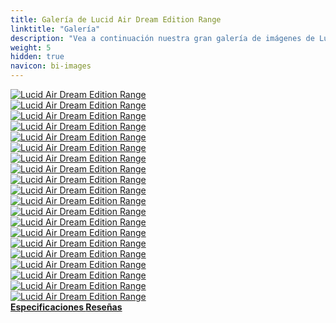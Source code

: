 ```yaml
---
title: Galería de Lucid Air Dream Edition Range
linktitle: "Galería"
description: "Vea a continuación nuestra gran galería de imágenes de Lucid Air Dream Edition Range. Haga clic en las imágenes para versiones en alta resolución."
weight: 5
hidden: true
navicon: bi-images
---
```

<!-- markdownlint-disable MD033 -->
<div class="row" id ="my-gallery">
	<div class="pswp-grid-item col-6 col-md-4">
		<a href="https://media.evkx.net/multimedia/models/lucid/air/air_dream_edition_range/exterior_1.jpg"
data-pswp-src="https://media.evkx.net/multimedia/models/lucid/air/air_dream_edition_range/exterior_1.jpg"
data-pswp-width="3000"
data-pswp-height="1945" 
target="_blank">
			<img src="https://media.evkx.net/multimedia/models/lucid/air/air_dream_edition_range/exterior_1_xst.jpg" alt="Lucid Air Dream Edition Range" class="img-fluid " />
		</a>
	</div>
	<div class="pswp-grid-item col-6 col-md-4">
		<a href="https://media.evkx.net/multimedia/models/lucid/air/air_dream_edition_range/exterior_2.jpg"
data-pswp-src="https://media.evkx.net/multimedia/models/lucid/air/air_dream_edition_range/exterior_2.jpg"
data-pswp-width="3000"
data-pswp-height="1999" 
target="_blank">
			<img src="https://media.evkx.net/multimedia/models/lucid/air/air_dream_edition_range/exterior_2_xst.jpg" alt="Lucid Air Dream Edition Range" class="img-fluid " />
		</a>
	</div>
	<div class="pswp-grid-item col-6 col-md-4">
		<a href="https://media.evkx.net/multimedia/models/lucid/air/air_dream_edition_range/exterior_3.jpg"
data-pswp-src="https://media.evkx.net/multimedia/models/lucid/air/air_dream_edition_range/exterior_3.jpg"
data-pswp-width="3000"
data-pswp-height="1999" 
target="_blank">
			<img src="https://media.evkx.net/multimedia/models/lucid/air/air_dream_edition_range/exterior_3_xst.jpg" alt="Lucid Air Dream Edition Range" class="img-fluid " />
		</a>
	</div>
	<div class="pswp-grid-item col-6 col-md-4">
		<a href="https://media.evkx.net/multimedia/models/lucid/air/air_dream_edition_range/exterior_4.jpg"
data-pswp-src="https://media.evkx.net/multimedia/models/lucid/air/air_dream_edition_range/exterior_4.jpg"
data-pswp-width="3000"
data-pswp-height="2248" 
target="_blank">
			<img src="https://media.evkx.net/multimedia/models/lucid/air/air_dream_edition_range/exterior_4_xst.jpg" alt="Lucid Air Dream Edition Range" class="img-fluid " />
		</a>
	</div>
	<div class="pswp-grid-item col-6 col-md-4">
		<a href="https://media.evkx.net/multimedia/models/lucid/air/air_dream_edition_range/frontseats_1.jpg"
data-pswp-src="https://media.evkx.net/multimedia/models/lucid/air/air_dream_edition_range/frontseats_1.jpg"
data-pswp-width="3000"
data-pswp-height="2248" 
target="_blank">
			<img src="https://media.evkx.net/multimedia/models/lucid/air/air_dream_edition_range/frontseats_1_xst.jpg" alt="Lucid Air Dream Edition Range" class="img-fluid " />
		</a>
	</div>
	<div class="pswp-grid-item col-6 col-md-4">
		<a href="https://media.evkx.net/multimedia/models/lucid/air/air_dream_edition_range/frontseats_2.jpg"
data-pswp-src="https://media.evkx.net/multimedia/models/lucid/air/air_dream_edition_range/frontseats_2.jpg"
data-pswp-width="3000"
data-pswp-height="1999" 
target="_blank">
			<img src="https://media.evkx.net/multimedia/models/lucid/air/air_dream_edition_range/frontseats_2_xst.jpg" alt="Lucid Air Dream Edition Range" class="img-fluid " />
		</a>
	</div>
	<div class="pswp-grid-item col-6 col-md-4">
		<a href="https://media.evkx.net/multimedia/models/lucid/air/air_dream_edition_range/frontseats_3.jpg"
data-pswp-src="https://media.evkx.net/multimedia/models/lucid/air/air_dream_edition_range/frontseats_3.jpg"
data-pswp-width="3000"
data-pswp-height="1999" 
target="_blank">
			<img src="https://media.evkx.net/multimedia/models/lucid/air/air_dream_edition_range/frontseats_3_xst.jpg" alt="Lucid Air Dream Edition Range" class="img-fluid " />
		</a>
	</div>
	<div class="pswp-grid-item col-6 col-md-4">
		<a href="https://media.evkx.net/multimedia/models/lucid/air/air_dream_edition_range/frunk_1.jpg"
data-pswp-src="https://media.evkx.net/multimedia/models/lucid/air/air_dream_edition_range/frunk_1.jpg"
data-pswp-width="3000"
data-pswp-height="2001" 
target="_blank">
			<img src="https://media.evkx.net/multimedia/models/lucid/air/air_dream_edition_range/frunk_1_xst.jpg" alt="Lucid Air Dream Edition Range" class="img-fluid " />
		</a>
	</div>
	<div class="pswp-grid-item col-6 col-md-4">
		<a href="https://media.evkx.net/multimedia/models/lucid/air/air_dream_edition_range/headlights_1.jpg"
data-pswp-src="https://media.evkx.net/multimedia/models/lucid/air/air_dream_edition_range/headlights_1.jpg"
data-pswp-width="3000"
data-pswp-height="2001" 
target="_blank">
			<img src="https://media.evkx.net/multimedia/models/lucid/air/air_dream_edition_range/headlights_1_xst.jpg" alt="Lucid Air Dream Edition Range" class="img-fluid " />
		</a>
	</div>
	<div class="pswp-grid-item col-6 col-md-4">
		<a href="https://media.evkx.net/multimedia/models/lucid/air/air_dream_edition_range/interior_1.jpg"
data-pswp-src="https://media.evkx.net/multimedia/models/lucid/air/air_dream_edition_range/interior_1.jpg"
data-pswp-width="3000"
data-pswp-height="2001" 
target="_blank">
			<img src="https://media.evkx.net/multimedia/models/lucid/air/air_dream_edition_range/interior_1_xst.jpg" alt="Lucid Air Dream Edition Range" class="img-fluid " />
		</a>
	</div>
	<div class="pswp-grid-item col-6 col-md-4">
		<a href="https://media.evkx.net/multimedia/models/lucid/air/air_dream_edition_range/interior_2.jpg"
data-pswp-src="https://media.evkx.net/multimedia/models/lucid/air/air_dream_edition_range/interior_2.jpg"
data-pswp-width="3000"
data-pswp-height="2001" 
target="_blank">
			<img src="https://media.evkx.net/multimedia/models/lucid/air/air_dream_edition_range/interior_2_xst.jpg" alt="Lucid Air Dream Edition Range" class="img-fluid " />
		</a>
	</div>
	<div class="pswp-grid-item col-6 col-md-4">
		<a href="https://media.evkx.net/multimedia/models/lucid/air/air_dream_edition_range/main_1.jpg"
data-pswp-src="https://media.evkx.net/multimedia/models/lucid/air/air_dream_edition_range/main_1.jpg"
data-pswp-width="3000"
data-pswp-height="2000" 
target="_blank">
			<img src="https://media.evkx.net/multimedia/models/lucid/air/air_dream_edition_range/main_1_xst.jpg" alt="Lucid Air Dream Edition Range" class="img-fluid " />
		</a>
	</div>
	<div class="pswp-grid-item col-6 col-md-4">
		<a href="https://media.evkx.net/multimedia/models/lucid/air/air_dream_edition_range/screens_1.jpg"
data-pswp-src="https://media.evkx.net/multimedia/models/lucid/air/air_dream_edition_range/screens_1.jpg"
data-pswp-width="3000"
data-pswp-height="1999" 
target="_blank">
			<img src="https://media.evkx.net/multimedia/models/lucid/air/air_dream_edition_range/screens_1_xst.jpg" alt="Lucid Air Dream Edition Range" class="img-fluid " />
		</a>
	</div>
	<div class="pswp-grid-item col-6 col-md-4">
		<a href="https://media.evkx.net/multimedia/models/lucid/air/air_dream_edition_range/screens_2.jpg"
data-pswp-src="https://media.evkx.net/multimedia/models/lucid/air/air_dream_edition_range/screens_2.jpg"
data-pswp-width="3000"
data-pswp-height="1999" 
target="_blank">
			<img src="https://media.evkx.net/multimedia/models/lucid/air/air_dream_edition_range/screens_2_xst.jpg" alt="Lucid Air Dream Edition Range" class="img-fluid " />
		</a>
	</div>
	<div class="pswp-grid-item col-6 col-md-4">
		<a href="https://media.evkx.net/multimedia/models/lucid/air/air_dream_edition_range/screens_3.jpg"
data-pswp-src="https://media.evkx.net/multimedia/models/lucid/air/air_dream_edition_range/screens_3.jpg"
data-pswp-width="3000"
data-pswp-height="2248" 
target="_blank">
			<img src="https://media.evkx.net/multimedia/models/lucid/air/air_dream_edition_range/screens_3_xst.jpg" alt="Lucid Air Dream Edition Range" class="img-fluid " />
		</a>
	</div>
	<div class="pswp-grid-item col-6 col-md-4">
		<a href="https://media.evkx.net/multimedia/models/lucid/air/air_dream_edition_range/screens_4.jpg"
data-pswp-src="https://media.evkx.net/multimedia/models/lucid/air/air_dream_edition_range/screens_4.jpg"
data-pswp-width="3000"
data-pswp-height="2001" 
target="_blank">
			<img src="https://media.evkx.net/multimedia/models/lucid/air/air_dream_edition_range/screens_4_xst.jpg" alt="Lucid Air Dream Edition Range" class="img-fluid " />
		</a>
	</div>
	<div class="pswp-grid-item col-6 col-md-4">
		<a href="https://media.evkx.net/multimedia/models/lucid/air/air_dream_edition_range/secondrowseats_1.jpg"
data-pswp-src="https://media.evkx.net/multimedia/models/lucid/air/air_dream_edition_range/secondrowseats_1.jpg"
data-pswp-width="3000"
data-pswp-height="2077" 
target="_blank">
			<img src="https://media.evkx.net/multimedia/models/lucid/air/air_dream_edition_range/secondrowseats_1_xst.jpg" alt="Lucid Air Dream Edition Range" class="img-fluid " />
		</a>
	</div>
	<div class="pswp-grid-item col-6 col-md-4">
		<a href="https://media.evkx.net/multimedia/models/lucid/air/air_dream_edition_range/secondrowseats_2.jpg"
data-pswp-src="https://media.evkx.net/multimedia/models/lucid/air/air_dream_edition_range/secondrowseats_2.jpg"
data-pswp-width="3000"
data-pswp-height="2020" 
target="_blank">
			<img src="https://media.evkx.net/multimedia/models/lucid/air/air_dream_edition_range/secondrowseats_2_xst.jpg" alt="Lucid Air Dream Edition Range" class="img-fluid " />
		</a>
	</div>
	<div class="pswp-grid-item col-6 col-md-4">
		<a href="https://media.evkx.net/multimedia/models/lucid/air/air_dream_edition_range/trunk_1.jpg"
data-pswp-src="https://media.evkx.net/multimedia/models/lucid/air/air_dream_edition_range/trunk_1.jpg"
data-pswp-width="2000"
data-pswp-height="1334" 
target="_blank">
			<img src="https://media.evkx.net/multimedia/models/lucid/air/air_dream_edition_range/trunk_1_xst.jpg" alt="Lucid Air Dream Edition Range" class="img-fluid " />
		</a>
	</div>
	<div class="pswp-grid-item col-6 col-md-4">
		<a href="https://media.evkx.net/multimedia/models/lucid/air/air_dream_edition_range/wheels_1.jpg"
data-pswp-src="https://media.evkx.net/multimedia/models/lucid/air/air_dream_edition_range/wheels_1.jpg"
data-pswp-width="2000"
data-pswp-height="1334" 
target="_blank">
			<img src="https://media.evkx.net/multimedia/models/lucid/air/air_dream_edition_range/wheels_1_xst.jpg" alt="Lucid Air Dream Edition Range" class="img-fluid " />
		</a>
	</div>
</div>
<script type="module">
  import PhotoSwipeLightbox from '/js/photoswipe-lightbox.esm.js';
    const lightbox = new PhotoSwipeLightbox({
       gallery: '#my-gallery',
        children: 'a',
        pswpModule: () => import('/js/photoswipe.esm.js')
    });
lightbox.init();
</script>
<div class="mt-3 mb-3">
<a href="../specifications/" class="text-decoration-none text-black">
<strong><i class="bi-arrow-left"></i> Especificaciones </strong>
</a>
<a href="../reviews/" class="text-decoration-none text-black float-end">
<strong>Reseñas <i class="bi-arrow-right"></i></strong>
</a>
</div>
